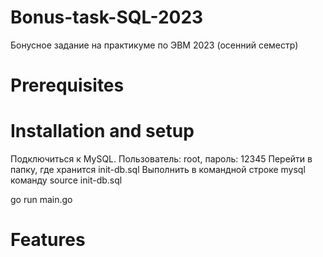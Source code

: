 # Bonus-task-SQL-2023
Бонусное задание на практикуме по ЭВМ 2023 (осенний семестр)

# Prerequisites

# Installation and setup

Подключиться к MySQL. Пользователь: root, пароль: 12345
Перейти в папку, где хранится init-db.sql
Выполнить в командной строке mysql команду source init-db.sql

go run main.go

# Features
